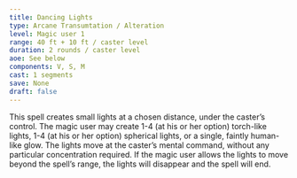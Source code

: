```yaml
---
title: Dancing Lights
type: Arcane Transumtation / Alteration
level: Magic user 1
range: 40 ft + 10 ft / caster level
duration: 2 rounds / caster level
aoe: See below
components: V, S, M
cast: 1 segments
save: None
draft: false
---
```


This spell creates small lights at a chosen distance, under the caster’s control. The magic user may create 1-4 (at his or her option) torch-like lights, 1-4 (at his or her option) spherical lights, or a single, faintly human-like glow. The lights move at the caster’s mental command, without any particular concentration required. If the magic user allows the lights to move beyond the spell’s range, the lights will disappear and the spell will end.